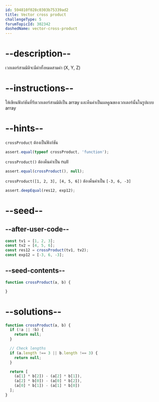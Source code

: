 ```yaml
---
id: 594810f028c0303b75339ad2
title: Vector cross product
challengeType: 5
forumTopicId: 302342
dashedName: vector-cross-product
---
```


# --description--

เวกเตอร์สามมิติจะมีค่าทั้งหมดสามค่า (X, Y, Z)

# --instructions--

ให้เขียนฟังก์ชันที่รับเวกเตอร์สามมิติเป็น array และคืนค่าเป็นผลคูณของเวกเตอร์นั้นในรูปแบบ array

# --hints--

`crossProduct` ต้องเป็นฟังก์ชัน

```js
assert.equal(typeof crossProduct, 'function');
```

`crossProduct()` ต้องคืนค่าเป็น null

```js
assert.equal(crossProduct(), null);
```

`crossProduct([1, 2, 3], [4, 5, 6])` ต้องคืนค่าเป็น `[-3, 6, -3]`

```js
assert.deepEqual(res12, exp12);
```

# --seed--

## --after-user-code--

```js
const tv1 = [1, 2, 3];
const tv2 = [4, 5, 6];
const res12 = crossProduct(tv1, tv2);
const exp12 = [-3, 6, -3];
```

## --seed-contents--

```js
function crossProduct(a, b) {

}
```

# --solutions--

```js
function crossProduct(a, b) {
  if (!a || !b) {
    return null;
  }

  // Check lengths
  if (a.length !== 3 || b.length !== 3) {
    return null;
  }

  return [
    (a[1] * b[2]) - (a[2] * b[1]),
    (a[2] * b[0]) - (a[0] * b[2]),
    (a[0] * b[1]) - (a[1] * b[0])
  ];
}
```
